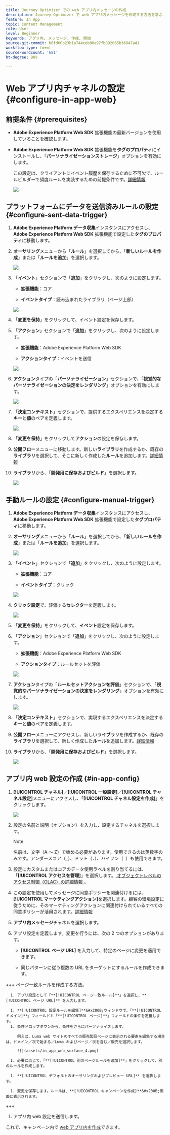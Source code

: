 ```yaml
---
title: Journey Optimizer での web アプリ内メッセージの作成
description: Journey Optimizer で web アプリ内メッセージを作成する方法を学ぶ
feature: In App
topic: Content Management
role: User
level: Beginner
keywords: アプリ内, メッセージ, 作成, 開始
source-git-commit: b6fd60b23b1a744ceb80a97fb092065b36847a41
workflow-type: tm+mt
source-wordcount: '681'
ht-degree: 98%

---
```



# Web アプリ内チャネルの設定 {#configure-in-app-web}

## 前提条件 {#prerequisites}

* **Adobe Experience Platform Web SDK** 拡張機能の最新バージョンを使用していることを確認します。

* **Adobe Experience Platform Web SDK** 拡張機能を&#x200B;**タグのプロパティ**&#x200B;にインストールし、「**パーソナライゼーションストレージ**」オプションを有効にします。

  この設定は、クライアントにイベント履歴を保存するために不可欠で、ルールビルダーで頻度ルールを実装するための前提条件です。[詳細情報](https://experienceleague.adobe.com/docs/experience-platform/tags/extensions/client/web-sdk/web-sdk-extension-configuration.html?lang=ja)

  ![](assets/configure_web_inapp_1.png)

## プラットフォームにデータを送信済みルールの設定 {#configure-sent-data-trigger}

1. **Adobe Experience Platform データ収集**&#x200B;インスタンスにアクセスし、**Adobe Experience Platform Web SDK** 拡張機能で設定した&#x200B;**タグのプロパティ**&#x200B;に移動します。

1. **オーサリング**&#x200B;メニューから「**ルール**」を選択してから、「**新しいルールを作成**」または「**ルールを追加**」を選択します。

   ![](assets/configure_web_inapp_2.png)

1. 「**イベント**」セクションで「**追加**」をクリックし、次のように設定します。

   * **拡張機能**：コア

   * **イベントタイプ**：読み込まれたライブラリ（ページ上部）

   ![](assets/configure_web_inapp_3.png)

1. 「**変更を保持**」をクリックして、イベント設定を保存します。

1. 「**アクション**」セクションで「**追加**」をクリックし、次のように設定します。

   * **拡張機能**：Adobe Experience Platform Web SDK

   * **アクションタイプ**：イベントを送信

   ![](assets/configure_web_inapp_4.png)

1. **アクション**&#x200B;タイプの「**パーソナライゼーション**」セクションで、「**視覚的なパーソナライゼーションの決定をレンダリング**」オプションを有効にします。

   ![](assets/configure_web_inapp_5.png)

1. 「**決定コンテキスト**」セクションで、提供するエクスペリエンスを決定する&#x200B;**キー**&#x200B;と&#x200B;**値**&#x200B;のペアを定義します。

   ![](assets/configure_web_inapp_6.png)

1. 「**変更を保持**」をクリックして&#x200B;**アクション**&#x200B;の設定を保存します。

1. **公開フロー**&#x200B;メニューに移動します。新しい&#x200B;**ライブラリ**&#x200B;を作成するか、既存の&#x200B;**ライブラリ**&#x200B;を選択して、そこに新しく作成した&#x200B;**ルール**&#x200B;を追加します。[詳細情報](https://experienceleague.adobe.com/docs/experience-platform/tags/publish/libraries.html?lang=ja#create-a-library)

1. **ライブラリ**&#x200B;から、「**開発用に保存およびビルド**」を選択します。

   ![](assets/configure_web_inapp_7.png)

## 手動ルールの設定 {#configure-manual-trigger}

1. **Adobe Experience Platform データ収集**&#x200B;インスタンスにアクセスし、**Adobe Experience Platform Web SDK** 拡張機能で設定した&#x200B;**タグプロパティ**&#x200B;に移動します。

1. **オーサリング**&#x200B;メニューから「**ルール**」を選択してから、「**新しいルールを作成**」または「**ルールを追加**」を選択します。

   ![](assets/configure_web_inapp_8.png)

1. 「**イベント**」セクションで「**追加**」をクリックし、次のように設定します。

   * **拡張機能**：コア

   * **イベントタイプ**：クリック

   ![](assets/configure_web_inapp_9.png)

1. **クリック設定**&#x200B;で、評価する&#x200B;**セレクター**&#x200B;を定義します。

   ![](assets/configure_web_inapp_10.png)

1. 「**変更を保持**」をクリックして、**イベント**&#x200B;設定を保存します。

1. 「**アクション**」セクションで「**追加**」をクリックし、次のように設定します。

   * **拡張機能**：Adobe Experience Platform Web SDK

   * **アクションタイプ**：ルールセットを評価

   ![](assets/configure_web_inapp_11.png)

1. **アクション**&#x200B;タイプの「**ルールセットアクションを評価**」セクションで、「**視覚的なパーソナライゼーションの決定をレンダリング**」オプションを有効にします。

   ![](assets/configure_web_inapp_13.png)

1. 「**決定コンテキスト**」セクションで、実現するエクスペリエンスを決定する&#x200B;**キー**&#x200B;と&#x200B;**値**&#x200B;のペアを定義します。

1. **公開フロー**&#x200B;メニューにアクセスし、新しい&#x200B;**ライブラリ**&#x200B;を作成するか、既存の&#x200B;**ライブラリ**&#x200B;を選択して、新しく作成した&#x200B;**ルール**&#x200B;を追加します。[詳細情報](https://experienceleague.adobe.com/docs/experience-platform/tags/publish/libraries.html?lang=ja#create-a-library)

1. **ライブラリ**&#x200B;から、「**開発用に保存およびビルド**」を選択します。

   ![](assets/configure_web_inapp_14.png)

## アプリ内 web 設定の作成 {#in-app-config}

1. **[!UICONTROL チャネル]**／**[!UICONTROL 一般設定]**／**[!UICONTROL チャネル設定]**&#x200B;メニューにアクセスし、「**[!UICONTROL チャネル設定を作成]**」をクリックします。

   ![](assets/in-app-web-config-1.png)

1. 設定の名前と説明（オプション）を入力し、設定するチャネルを選択します。

   >[!NOTE]
   >
   > 名前は、文字（A ～ Z）で始める必要があります。使用できるのは英数字のみです。アンダースコア（`_`）、ドット（`.`）、ハイフン（`-`）も使用できます。

1. 設定にカスタムまたはコアのデータ使用ラベルを割り当てるには、「**[!UICONTROL アクセスを管理]**」を選択します。[ オブジェクトレベルのアクセス制御（OLAC）の詳細情報 ](../administration/object-based-access.md)。

1. この設定を使用してメッセージに同意ポリシーを関連付けるには、**[!UICONTROL マーケティングアクション]**&#x200B;を選択します。顧客の環境設定に従うために、そのマーケティングアクションに関連付けられているすべての同意ポリシーが活用されます。[詳細情報](../action/consent.md#surface-marketing-actions)

1. **アプリ内メッセージ**&#x200B;チャネルを選択します。

1. アプリ設定を定義します。変更を行うには、次の 2 つのオプションがあります。

   * **[!UICONTROL ページ URL]** を入力して、特定のページに変更を適用できます。

   * 同じパターンに従う複数の URL をターゲットにするルールを作成できます。

+++ ページ一致ルールを作成する方法。

      1. アプリ設定として「**[!UICONTROL ページ一致ルール]**」を選択し、**[!UICONTROL ページ URL]** を入力します。

      1. **[!UICONTROL 設定ルールを編集]**&#x200B;ウィンドウで、「**[!UICONTROL ドメイン]**」フィールドと「**[!UICONTROL ページ]**」フィールドの条件を定義します。
      1. 条件ドロップダウンから、条件をさらにパーソナライズします。

         例えば、Luma web サイトのすべての販売製品ページに表示される要素を編集する場合は、ドメイン／次で始まる／Luma およびページ／次を含む／販売を選択します。

         ![](assets/in_app_web_surface_4.png)

      1. 必要に応じて、「**[!UICONTROL 別のページルールを追加]**」をクリックして、別のルールを作成します。

      1. **[!UICONTROL デフォルトのオーサリングおよびプレビュー URL]** を選択します。

      1. 変更を保存します。ルールは、**[!UICONTROL キャンペーンを作成]**&#x200B;画面に表示されます。

+++

1. アプリ内 web 設定を送信します。

これで、キャンペーン内で [web アプリ内を作成](../in-app/create-in-app-web.md)できます。
